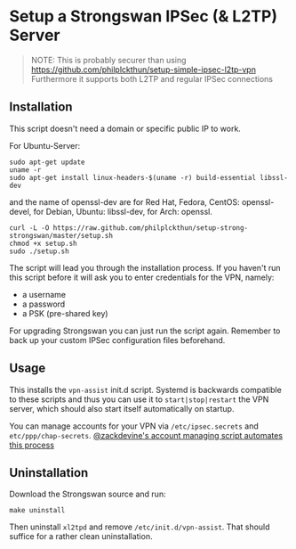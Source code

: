 # Setup a Strongswan IPSec (& L2TP) Server

> NOTE: This is probably securer than using https://github.com/philplckthun/setup-simple-ipsec-l2tp-vpn
> Furthermore it supports both L2TP and regular IPSec connections

## Installation

This script doesn't need a domain or specific public IP to work.

For Ubuntu-Server:
```
sudo apt-get update
uname -r
sudo apt-get install linux-headers-$(uname -r) build-essential libssl-dev
```
and the name of openssl-dev are for Red Hat, Fedora, CentOS: openssl-devel, for Debian, Ubuntu: libssl-dev, for Arch: openssl.

```
curl -L -O https://raw.github.com/philplckthun/setup-strong-strongswan/master/setup.sh
chmod +x setup.sh
sudo ./setup.sh
```

The script will lead you through the installation process. If you haven't run
this script before it will ask you to enter credentials for the VPN, namely:

- a username
- a password
- a PSK (pre-shared key)

For upgrading Strongswan you can just run the script again. Remember to back up
your custom IPSec configuration files beforehand.

## Usage

This installs the `vpn-assist` init.d script. Systemd is backwards compatible to these
scripts and thus you can use it to `start|stop|restart` the VPN server, which
should also start itself automatically on startup.

You can manage accounts for your VPN via `/etc/ipsec.secrets` and `etc/ppp/chap-secrets`.
[@zackdevine's account managing script automates this process](https://github.com/zackdevine/setup-strongswan-vpn-account)

## Uninstallation

Download the Strongswan source and run:

```
make uninstall
```

Then uninstall `xl2tpd` and remove `/etc/init.d/vpn-assist`. That should
suffice for a rather clean uninstallation.
